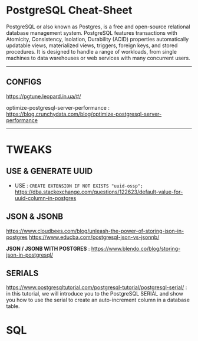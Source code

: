 # PostgreSQL Cheat-Sheet

PostgreSQL or also known as Postgres, is a free and open-source relational database management system. PostgreSQL features transactions with Atomicity, Consistency, Isolation, Durability (ACID) properties automatically updatable views, materialized views, triggers, foreign keys, and stored procedures. It is designed to handle a range of workloads, from single machines to data warehouses or web services with many concurrent users.

___

## CONFIGS
https://pgtune.leopard.in.ua/#/

optimize-postgresql-server-performance : https://blog.crunchydata.com/blog/optimize-postgresql-server-performance

___

# TWEAKS

## **USE & GENERATE UUID**
- USE : `CREATE EXTENSION IF NOT EXISTS "uuid-ossp";`
https://dba.stackexchange.com/questions/122623/default-value-for-uuid-column-in-postgres


## JSON & JSONB
https://www.cloudbees.com/blog/unleash-the-power-of-storing-json-in-postgres
https://www.educba.com/postgresql-json-vs-jsonnb/

**JSON / JSONB  WITH POSTGRES** : https://www.blendo.co/blog/storing-json-in-postgresql/


## SERIALS
https://www.postgresqltutorial.com/postgresql-tutorial/postgresql-serial/ : in this tutorial, we will introduce you to the PostgreSQL SERIAL and show you how to use the serial to create an auto-increment column in a database table.

# SQL